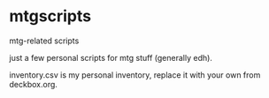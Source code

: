 # mtgscripts
mtg-related scripts

just a few personal scripts for mtg stuff (generally edh).

inventory.csv is my personal inventory, replace it with your own from deckbox.org.
